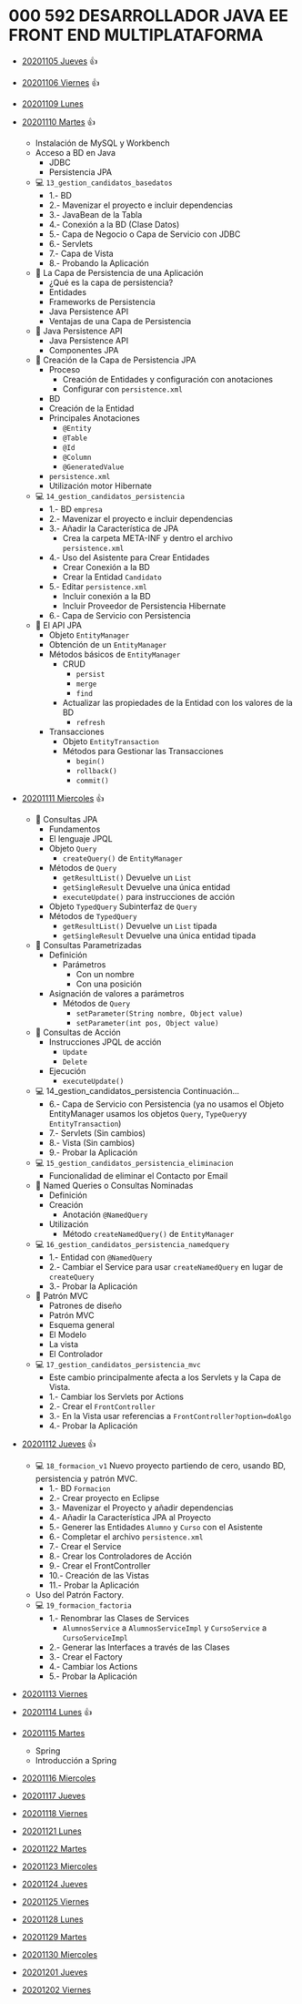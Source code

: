 # 000 592 DESARROLLADOR JAVA EE FRONT END MULTIPLATAFORMA

* [20201105 Jueves](000_592_DESARROLLADOR_JAVA_EE_FRONT_END_MULTIPLATAFORMA/20201105_Jueves.md) :+1:
* [20201106 Viernes](000_592_DESARROLLADOR_JAVA_EE_FRONT_END_MULTIPLATAFORMA/20201106_Viernes.md) :+1:

* [20201109 Lunes](000_592_DESARROLLADOR_JAVA_EE_FRONT_END_MULTIPLATAFORMA/20201109_Lunes.md)
* [20201110 Martes](000_592_DESARROLLADOR_JAVA_EE_FRONT_END_MULTIPLATAFORMA/20201110_Martes.md) :+1:
   * Instalación de MySQL y Workbench
   * Acceso a BD en Java
      * JDBC
      * Persistencia JPA
   * :computer: `13_gestion_candidatos_basedatos`
      * 1.- BD
      * 2.- Mavenizar el proyecto e incluir dependencias
      * 3.- JavaBean de la Tabla
      * 4.- Conexión a la BD (Clase Datos)
      * 5.- Capa de Negocio o Capa de Servicio con JDBC
      * 6.- Servlets
      * 7.- Capa de Vista
      * 8.- Probando la Aplicación
   * :scroll: La Capa de Persistencia de una Aplicación
      * ¿Qué es la capa de persistencia?
      * Entidades
      * Frameworks de Persistencia
      * Java Persistence API
      * Ventajas de una Capa de Persistencia
   * :scroll: Java Persistence API
      * Java Persistence API
      * Componentes JPA
   * :scroll: Creación de la Capa de Persistencia JPA
      * Proceso
         * Creación de Entidades y configuración con anotaciones
         * Configurar con `persistence.xml`
      * BD
      * Creación de la Entidad
      * Principales Anotaciones
         * `@Entity`
         * `@Table`
         * `@Id`
         * `@Column`
         * `@GeneratedValue`
      * `persistence.xml`
      * Utilización motor Hibernate
   * :computer: `14_gestion_candidatos_persistencia`
      * 1.- BD `empresa`
      * 2.- Mavenizar el proyecto e incluir dependencias
      * 3.- Añadir la Característica de JPA
         * Crea la carpeta META-INF y dentro el archivo `persistence.xml`
      * 4.- Uso del Asistente para Crear Entidades
         * Crear Conexión a la BD
         * Crear la Entidad `Candidato`
      * 5.- Editar `persistence.xml`
         * Incluir conexión a la BD
         * Incluir Proveedor de Persistencia Hibernate
      * 6.- Capa de Servicio con Persistencia
   * :scroll: El API JPA
      * Objeto `EntityManager`
      * Obtención de un `EntityManager`
      * Métodos básicos de `EntityManager`
         * CRUD
            * `persist`
            * `merge`
            * `find`
         * Actualizar las propiedades de la Entidad con los valores de la BD
            * `refresh`
      * Transacciones
         * Objeto `EntityTransaction`
         * Métodos para Gestionar las Transacciones
            * `begin()`
            * `rollback()`
            * `commit()`
      
* [20201111 Miercoles](000_592_DESARROLLADOR_JAVA_EE_FRONT_END_MULTIPLATAFORMA/20201111_Miercoles.md) :+1:

   * :scroll: Consultas JPA
      * Fundamentos
      * El lenguaje JPQL
      * Objeto `Query`
         * `createQuery()` de `EntityManager`
      * Métodos de `Query`
         * `getResultList()` Devuelve un `List`
         * `getSingleResult` Devuelve una única entidad
         * `executeUpdate()` para instrucciones de acción
      * Objeto `TypedQuery` Subinterfaz de `Query`
      * Métodos de `TypedQuery`
         * `getResultList()` Devuelve un `List` tipada
         * `getSingleResult` Devuelve una única entidad tipada
   * :scroll: Consultas Parametrizadas
      * Definición
         * Parámetros
            * Con un nombre
            * Con una posición
      * Asignación de valores a parámetros
         * Métodos de `Query`
            * `setParameter(String nombre, Object value)`
            * `setParameter(int pos, Object value)`
   * :scroll: Consultas de Acción
      * Instrucciones JPQL de acción
         * `Update`
         * `Delete`
      * Ejecución
         * `executeUpdate()`
   * :computer: 14_gestion_candidatos_persistencia Continuación...         
      * 6.- Capa de Servicio con Persistencia (ya no usamos el Objeto EntityManager usamos los objetos `Query`, `TypeQuery`y `EntityTransaction`)      
      * 7.- Servlets (Sin cambios)
      * 8.- Vista (Sin cambios)
      * 9.- Probar la Aplicación
   * :computer: `15_gestion_candidatos_persistencia_eliminacion` 
      * Funcionalidad de eliminar el Contacto por Email
   * :scroll: Named Queries o Consultas Nominadas
      * Definición
      * Creación
         * Anotación `@NamedQuery`
      * Utilización
         * Método `createNamedQuery()` de `EntityManager`
   * :computer: `16_gestion_candidatos_persistencia_namedquery`
      * 1.- Entidad con `@NamedQuery`
      * 2.- Cambiar el Service para usar `createNamedQuery` en lugar de `createQuery`
      * 3.- Probar la Aplicación
   * :scroll: Patrón MVC
      * Patrones de diseño
      * Patrón MVC
      * Esquema general
      * El Modelo
      * La vista
      * El Controlador
   * :computer: `17_gestion_candidatos_persistencia_mvc`
      * Este cambio principalmente afecta a los Servlets y la Capa de Vista.
      * 1.- Cambiar los Servlets por Actions
      * 2.- Crear el `FrontController`
      * 3.- En la Vista usar referencias a `FrontController?option=doAlgo`
      * 4.- Probar la Aplicación
* [20201112 Jueves](000_592_DESARROLLADOR_JAVA_EE_FRONT_END_MULTIPLATAFORMA/20201112_Jueves.md) :+1:

   * :computer: `18_formacion_v1`
      Nuevo proyecto partiendo de cero, usando BD, persistencia y patrón MVC.
      * 1.- BD `Formacion`
      * 2.- Crear proyecto en Eclipse
      * 3.- Mavenizar el Proyecto y añadir dependencias
      * 4.- Añadir la Característica JPA al Proyecto
      * 5.- Generer las Entidades `Alumno` y `Curso` con el Asistente
      * 6.- Completar el archivo `persistence.xml`
      * 7.- Crear el Service
      * 8.- Crear los Controladores de Acción
      * 9.- Crear el FrontController
      * 10.- Creación de las Vistas
      * 11.- Probar la Aplicación
   * Uso del Patrón Factory.
   * :computer: `19_formacion_factoria`
      * 1.- Renombrar las Clases de Services
         * `AlumnosService` a `AlumnosServiceImpl` y `CursoService` a `CursoServiceImpl`
      * 2.- Generar las Interfaces a través de las Clases
      * 3.- Crear el Factory
      * 4.- Cambiar los Actions
      * 5.- Probar la Aplicación
* [20201113 Viernes](000_592_DESARROLLADOR_JAVA_EE_FRONT_END_MULTIPLATAFORMA/20201113_Viernes.md)

* [20201114 Lunes](000_592_DESARROLLADOR_JAVA_EE_FRONT_END_MULTIPLATAFORMA/20201116_Lunes.md) :+1:
* [20201115 Martes](000_592_DESARROLLADOR_JAVA_EE_FRONT_END_MULTIPLATAFORMA/20201117_Martes.md)
   * Spring
   * Introducción a Spring
* [20201116 Miercoles]()
* [20201117 Jueves]()
* [20201118 Viernes]()

* [20201121 Lunes]()
* [20201122 Martes]()
* [20201123 Miercoles]()
* [20201124 Jueves]()
* [20201125 Viernes]()

* [20201128 Lunes]()
* [20201129 Martes]()
* [20201130 Miercoles]()
* [20201201 Jueves]()
* [20201202 Viernes]()

